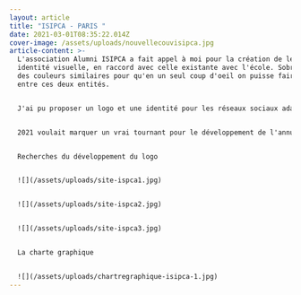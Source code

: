 ```yaml
---
layout: article
title: "ISIPCA - PARIS "
date: 2021-03-01T08:35:22.014Z
cover-image: /assets/uploads/nouvellecouvisipca.jpg
article-content: >-
  L'association Alumni ISIPCA a fait appel à moi pour la création de leur
  identité visuelle, en raccord avec celle existante avec l'école. Sobre, avec
  des couleurs similaires pour qu'en un seul coup d'oeil on puisse faire le lien
  entre ces deux entités. 


  J'ai pu proposer un logo et une identité pour les réseaux sociaux adaptée à leurs besoins. Mettre en avant tous les métiers du "nez", les conférences, les évènements, etc.


  2021 voulait marquer un vrai tournant pour le développement de l'annuaire de l'école. J'ai donc proposé de s'inspirer de l'univers de Matisse. Une éventail de couleurs, des formes simples qui montrent aussi bien le parfum, que l'alimentaire mais aussi l'arôme. Nous voulions développer un bel objet, différent, surprenant, un objet que l'on veut exposer chez soi, dans sa bibliothèque. Un livre objet, utile et pour la 50eme année sortir du classicisme habituel. 


  Recherches du développement du logo 


  ![](/assets/uploads/site-ispca1.jpg)


  ![](/assets/uploads/site-ispca2.jpg)


  ![](/assets/uploads/site-ispca3.jpg)


  La charte graphique


  ![](/assets/uploads/chartregraphique-isipca-1.jpg)
---
```

